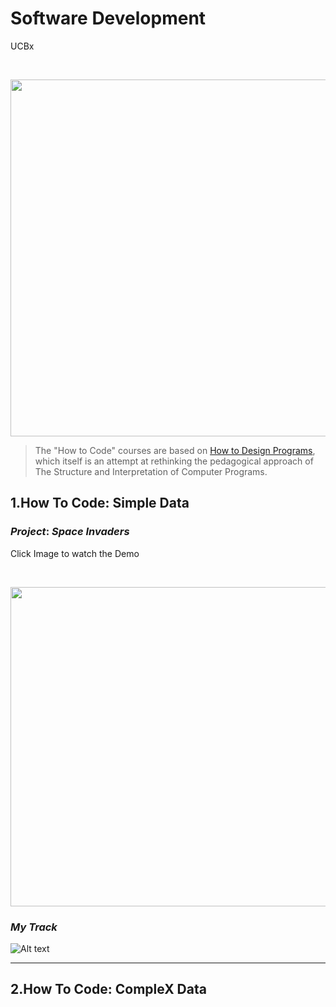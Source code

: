 # Software Development
UCBx


<!-- [![Alt text](https://github.com/doct0rX/SoftwareDevelopment/blob/master/photos/masters.jpg?raw=true "Software Development")](https://www.cs.ubc.ca/news/2017/03/ubc-launches-edx-micromasters-program-software-development) -->

<p>
<br /> <div class="separator" style="clear: both; text-align: center;"> <a href="https://www.cs.ubc.ca/news/2017/03/ubc-launches-edx-micromasters-program-software-development"><img alt="" border="0" height="571" src="https://github.com/doct0rX/SoftwareDevelopment/blob/master/screens/masters.jpg" width="1000" /></a></div>
</p>

> The "How to Code" courses are based on [How to Design Programs](http://www.htdp.org/), which itself is an attempt at rethinking the pedagogical approach of The Structure and Interpretation of Computer Programs.

## 1.How To Code: Simple Data

### **_Project_**: _Space Invaders_

Click Image to watch the Demo
<p><br /> <div class="separator" style="clear: both; text-align: center;"> <a href="https://www.youtube.com/watch?v=FkR1PlXG2WE&feature=youtu.be"><img alt="" border="0" height="511" src="https://github.com/doct0rX/SoftwareDevelopment/blob/master/HowToCode_SimpleData/finalProject/screens/Screen%20Shot%202018-04-02%20at%204.15.04%20PM.png" width="911" /></a></div>
</p>

### **_My Track_**

![Alt text](https://github.com/doct0rX/SoftwareDevelopment/blob/master/HowToCode_SimpleData/finalProject/screens/Screen%20Shot%202018-04-02%20at%204.11.07%20PM.png)

------

## 2.How To Code: CompleX Data